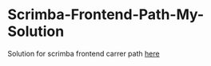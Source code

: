 # Scrimba-Frontend-Path-My-Solution

Solution for scrimba frontend carrer path [here](https://scrimba.com/learn/frontend)
